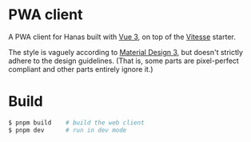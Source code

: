 # PWA client

A PWA client for Hanas built with [Vue 3][vue3], on top of the [Vitesse] starter.

The style is vaguely according to [Material Design 3][md3], but doesn't strictly
adhere to the design guidelines. (That is, some parts are pixel-perfect compliant
and other parts entirely ignore it.)

# Build

```sh
$ pnpm build    # build the web client
$ pnpm dev      # run in dev mode
```

[vue3]: https://vuejs.org
[vitesse]: https://github.com/antfu/vitesse/
[md3]: https://m3.material.io
